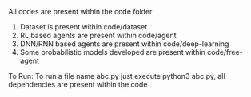 All codes are present within the code folder
1. Dataset is present within code/dataset
2. RL based agents are present within code/agent
3. DNN/RNN based agents are present within code/deep-learning
4. Some probabilistic models developed are present within code/free-agent

To Run:
To run a file name abc.py just execute python3 abc.py, all dependencies are present within the code